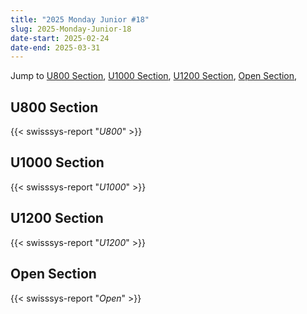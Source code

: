 ```yaml
---
title: "2025 Monday Junior #18"
slug: 2025-Monday-Junior-18
date-start: 2025-02-24
date-end: 2025-03-31
---
```


Jump to [U800 Section](#U800-section),
[U1000 Section](#U1000-section),
[U1200 Section](#U1200-section),
[Open Section](#Open-section),

## U800 Section
{{< swisssys-report "*U800*" >}}

## U1000 Section
{{< swisssys-report "*U1000*" >}}

## U1200 Section
{{< swisssys-report "*U1200*" >}}

## Open Section
{{< swisssys-report "*Open*" >}}
